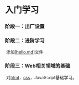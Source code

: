 # 入门学习

### 阶段一：出厂设置

### 阶段二：进阶学习

​			添加[[hello.md](https://github.com/keyman-damn/Tasks/tree/main/%E8%BF%9B%E9%98%B6%E5%AD%A6%E4%B9%A0%E4%BA%8C)]文件
### 阶段三：Web相关领域的基础

​		对[html](https://github.com/keyman-damn/Tasks/blob/main/%E8%BF%9B%E9%98%B6%E5%AD%A6%E4%B9%A0%E4%B8%89/%E5%AF%B9html%E7%9A%84%E5%AD%A6%E4%B9%A0.md)，[css](https://github.com/keyman-damn/Tasks/blob/main/%E8%BF%9B%E9%98%B6%E5%AD%A6%E4%B9%A0%E4%B8%89/%E5%AF%B9css%E7%9A%84%E5%AD%A6%E4%B9%A0.md)，JavaScript基础学习。


 
